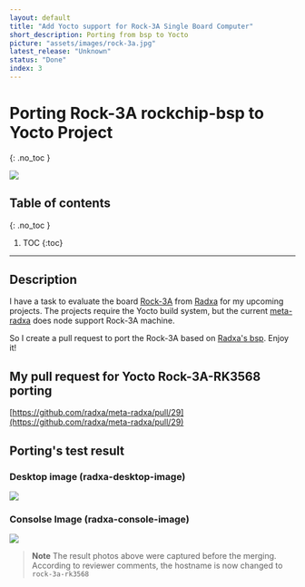 ```yaml
---
layout: default
title: "Add Yocto support for Rock-3A Single Board Computer"
short_description: Porting from bsp to Yocto
picture: "assets/images/rock-3a.jpg"
latest_release: "Unknown"
status: "Done"
index: 3
---
```


# Porting Rock-3A rockchip-bsp to Yocto Project
{: .no_toc }

![](../../../assets/images/rock3a/rock-3a.jpg)

## Table of contents
{: .no_toc }

1. TOC
{:toc}

-----------------------------------

## Description

I have a task to evaluate the board [Rock-3A](https://wiki.radxa.com/Rock3/3a) from [Radxa](https://wiki.radxa.com/Home) for my upcoming projects.
The projects require the Yocto build system, but the current [meta-radxa](https://wiki.radxa.com/Yocto-layer-for-radxa-boards) does node support Rock-3A machine.

So I create a pull request to port the Rock-3A based on [Radxa's bsp](https://wiki.radxa.com/Rock3/dev/Debian). Enjoy it!

## My pull request for Yocto Rock-3A-RK3568 porting

[https://github.com/radxa/meta-radxa/pull/29](https://github.com/radxa/meta-radxa/pull/29)

## Porting's test result

### Desktop image (radxa-desktop-image)

![](../../../assets/images/rock3a/desktop_result.jpg)


### Consolse Image (radxa-console-image)

![](../../../assets/images/rock3a/console_result.jpg)

> **Note**
> The result photos above were captured before the merging. According to reviewer comments, the hostname is now changed to `rock-3a-rk3568`
